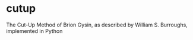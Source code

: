 cutup
=====

The Cut-Up Method of Brion Gysin, as described by William S. Burroughs, implemented in Python
